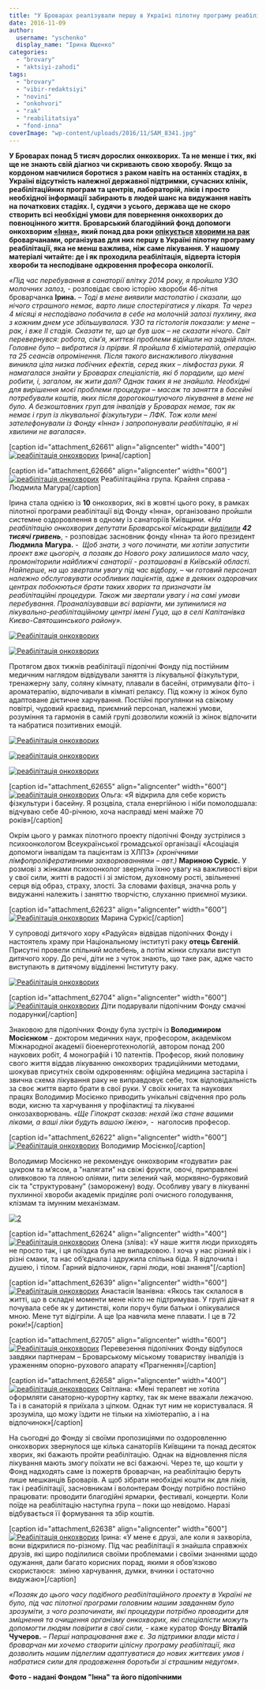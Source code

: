 ```yaml
---
title: "У Броварах реалізували першу в Україні пілотну програму реабілітації онкохворих"
date: 2016-11-09
author: 
  username: "yschenko"
  display_name: "Ірина Ющенко"
categories: 
  - "brovary"
  - "aktsiyi-zahodi"
tags: 
  - "brovary"
  - "vibir-redaktsiyi"
  - "novini"
  - "onkohvori"
  - "rak"
  - "reabilitatsiya"
  - "fond-inna"
coverImage: "wp-content/uploads/2016/11/SAM_8341.jpg"
---
```


**У Броварах понад 5 тисяч дорослих онкохворих. Та не менше і тих, які ще не знають свій діагноз чи скривають свою хворобу. Якщо за кордоном навчилися боротися з раком навіть на останніх стадіях, в Україні відсутність належної державної підтримки, сучасних клінік, реабілітаційних програм та центрів, лабораторій, ліків і просто необхідної інформації забирають в людей шанс на видужання навіть на початкових стадіях. І, судячи з усього, держава ще не скоро створить всі необхідні умови для повернення онкохворих до повноцінного життя. Броварський благодійний фонд допомоги онкохворим [«Інна»](https://fond-inna.org/o-nas.html), який понад два роки [опікується](https://mpz.brovary.org/brovarskyj-blagodijnyj-fond-inna-dopomagaye-onkohvorym-borotys-zi-smertelnoyu-nedugoyu/) [хворими на рак](https://mpz.brovary.org/blagodijnyj-fond-dopomogy-onkohvorym-inna-konsoliduye-brovarchan-u-borotbi-proty-raku-shho-utylizuye-suspilstvo/) броварчанами, організував для них першу в Україні пілотну програму реабілітації, яка не менш важлива, ніж саме лікування. У нашому матеріалі читайте: де і як проходила реабілітація, відверта історія хвороби та несподіване одкровення професора онкології.**

_«Під час перебування в санаторії влітку 2014 року, я пройшла УЗО молочних залоз,_ \- розповідає свою історію хвороби 46-літня броварчанка **Ірина.** _– Тоді в мене виявили мастопатію і сказали, що нічого страшного немає, варто лише спостерігатися у лікаря. Та через 4 місяці я несподівано побачила в себе на молочній залозі_ _пухлину, яка з кожним днем усе збільшувалася. УЗО та гістологія показали: у мене – рак, і вже ІІ стадія. Сказати те, що це був шок – не сказати нічого. Світ перевернувся: робота, сім’я, життєві проблеми відійшли на задній план. Головне було – вибратися із прірви. Я пройшла 6 хіміотерапій, операцію та 25 сеансів опромінення. Після такого виснажливого лікування виникла ціла низка побічних ефектів, серед яких – лімфостаз руки. Я намагалася знайти у Броварах спеціалістів, які б порадили, що мені робити, і, загалом, як жити далі? Однак таких я не знайшла. Необхідні для вирішення моєї проблеми процедури – масаж та заняття в басейні потребували коштів, яких після дорогокоштуючого лікування в мене не було. А безкоштовних груп для інвалідів у Броварах немає, так як немає і груп із лікувальної фізкультури – ЛФК. Тож коли мені зателефонували із Фонду «Інна» і запропонували реабілітацію, я ні хвилини не вагалася»._

\[caption id="attachment\_62661" align="aligncenter" width="400"\][![реабілітація онкохворих](https://mpz.brovary.org/wp-content/uploads/2016/11/23f.jpg)](https://mpz.brovary.org/wp-content/uploads/2016/11/23f.jpg) Ірина\[/caption\]

\[caption id="attachment\_62666" align="aligncenter" width="600"\][![реабілітація онкохворих](https://mpz.brovary.org/wp-content/uploads/2016/11/3k.jpg)](https://mpz.brovary.org/wp-content/uploads/2016/11/3k.jpg) Реабілітаційна група. Крайня справа - Людмила Магура\[/caption\]

Ірина стала однією із **10** онкохворих, які в жовтні цього року, в рамках пілотної програми реабілітації від Фонду «Інна», організовано пройшли системне оздоровлення в одному із санаторіїв Київщини. «_На реабілітацію онкохворих депутати Броварської міськради [виділили](https://mpz.brovary.org/18-ta-sesiya-brovarskoyi-miskoyi-rady-rishennya-pryjmaye-sformovana-bilshist-hto-proty/)_ **_42 тисячі гривень_**, - розповідає засновник фонду «Інна» та його президент **Людмила** **Магура.** -  _Щоб знати, з чого починати, ми хотіли запустити проект вже цьогоріч, а позаяк до Нового року залишилося мало часу, промоніторили найближчі санаторії - розташовані в Київській області. Найперше, на що звертали увагу під час відбору, – чи готовий персонал належно обслуговувати особливих пацієнтів, адже в деяких оздоровчих центрах побоюються брати таких хворих та призначати їм реабілітаційні процедури. Також ми звертали увагу і на самі умови перебування. Проаналізувавши всі варіанти, ми зупинилися на лікувально-реабілітаційному центрі імені Гуца, що в селі Капітанівка Києво-Святошинського району»._

[![Реабілітація онкохворих](https://mpz.brovary.org/wp-content/uploads/2016/11/SAM_8329.jpg)](https://mpz.brovary.org/wp-content/uploads/2016/11/SAM_8329.jpg)

[![Реабілітація онкохворих](https://mpz.brovary.org/wp-content/uploads/2016/11/SAM_8331.jpg)](https://mpz.brovary.org/wp-content/uploads/2016/11/SAM_8331.jpg)

Протягом двох тижнів реабілітації підопічні Фонду під постійним медичним наглядом відвідували заняття із лікувальної фізкультури, тренажерну залу, соляну кімнату, плавали в басейні, отримували фіто- і ароматерапію, відпочивали в кімнаті релаксу. Під кожну із жінок було адаптоване дієтичне харчування. Постійні прогулянки на свіжому повітрі, чудовий краєвид, приємний персонал, належні умови, розуміння та гармонія в самій групі дозволили кожній із жінок відпочити та набратися позитивних емоцій.

[![Реабілітація онкохворих](https://mpz.brovary.org/wp-content/uploads/2016/11/SAM_8357.jpg)](https://mpz.brovary.org/wp-content/uploads/2016/11/SAM_8357.jpg)

[![реабілітація онкохворих](https://mpz.brovary.org/wp-content/uploads/2016/11/3j.jpg)](https://mpz.brovary.org/wp-content/uploads/2016/11/3j.jpg)

[![реабілітація онкохворих](https://mpz.brovary.org/wp-content/uploads/2016/11/3ts.jpg)](https://mpz.brovary.org/wp-content/uploads/2016/11/3ts.jpg)

\[caption id="attachment\_62655" align="aligncenter" width="600"\][![реабілітація онкохворих](https://mpz.brovary.org/wp-content/uploads/2016/11/SAM_8354.jpg)](https://mpz.brovary.org/wp-content/uploads/2016/11/SAM_8354.jpg) Ольга: «Я відкрила для себе користь фізкультури і басейну. Я розцвіла, стала енергійною і ніби помолодшала: відчуваю себе 40-річною, хоча насправді мені майже 70 років»\[/caption\]

Окрім цього у рамках пілотного проекту підопічні Фонду зустрілися з психоонкологом Всеукраїнської громадської організації «Асоціація допомоги інвалідам та пацієнтам із ХЛПЗ» _(хронічними лімфопроліферативними захворюваннями – авт.)_ **Мариною Суркіс.** У розмові з жінками психоонколог звернула їхню увагу на важливості віри у свої сили, житті в радості і зі змістом, духовному рості, звільненні серця від образ, страху, злості. За словами фахівця, значна роль у видужанні належить і заняттю творчістю, слуханню приємної музики.

\[caption id="attachment\_62623" align="aligncenter" width="600"\][![Реабілітація онкохворих](https://mpz.brovary.org/wp-content/uploads/2016/11/21-1.jpg)](https://mpz.brovary.org/wp-content/uploads/2016/11/21-1.jpg) Марина Суркіс\[/caption\]

У супроводі дитячого хору «Радуйся» відвідав підопічних Фонду і настоятель храму при Національному інституті раку **отець Євгеній**. Присутні провели спільний молебень, а потім жінки слухали виступ дитячого хору. До речі, діти не з чуток знають, що таке рак, адже часто виступають в дитячому відділенні Інституту раку.

[![Реабілітація онкохворих](https://mpz.brovary.org/wp-content/uploads/2016/11/7ch.jpg)](https://mpz.brovary.org/wp-content/uploads/2016/11/7ch.jpg)

\[caption id="attachment\_62704" align="aligncenter" width="600"\][![Реабілітація онкохворих](https://mpz.brovary.org/wp-content/uploads/2016/11/7f.jpg)](https://mpz.brovary.org/wp-content/uploads/2016/11/7f.jpg) Діти подарували підопічним Фонду смачні подарунки\[/caption\]

Знаковою для підопічних Фонду була зустріч із **Володимиром Мосієнком** - доктором медичних наук, професором, академіком Міжнародної академії біоенерготехнологій, автором понад 200 наукових робіт, 4 монографій і 10 патентів. Професор, який половину свого життя віддав лікуванню онкохворих традиційними методами, шокував присутніх своїм одкровенням: офіційна медицина застаріла і звична схема лікування раку не виправдовує себе, тож відповідальність за своє життя варто брати в свої руки. У своїх книгах та наукових працях Володимир Мосієнко приводить унікальні свідчення про роль води, кисню та харчування у профілактиці та лікуванні онкозахворювань. _«Ще Гіпократ сказав: нехай їжа стане вашими ліками, а ваші ліки будуть вашою їжею»,_ -  наголосив професор.

\[caption id="attachment\_62622" align="aligncenter" width="600"\][![Реабілітація онкохворих](https://mpz.brovary.org/wp-content/uploads/2016/11/20.jpg)](https://mpz.brovary.org/wp-content/uploads/2016/11/20.jpg) Володимир Мосієнко\[/caption\]

Володимир Мосієнко не рекомендує онкохворим «годувати» рак цукром та м’ясом, а "налягати" на свіжі фрукти, овочі, приправлені оливковою та лляною оліями, пити зелений чай, морквяно-буряковий сік та "структуровану" (заморожену) воду. Особливу увагу в лікуванні пухлинної хвороби академік приділяє ролі очисного голодування, клізмам та імунним механізмам.

[![2](https://mpz.brovary.org/wp-content/uploads/2016/11/2-3.jpg)](https://mpz.brovary.org/wp-content/uploads/2016/11/2-3.jpg)

\[caption id="attachment\_62624" align="aligncenter" width="400"\][![Реабілітація онкохворих](https://mpz.brovary.org/wp-content/uploads/2016/11/14914664_1099963916783517_644924022_n.jpg)](https://mpz.brovary.org/wp-content/uploads/2016/11/14914664_1099963916783517_644924022_n.jpg) Олена (зліва): «У наше життя люди приходять не просто так, і ця поїздка була не випадковою. І хоча у нас різний вік і різні смаки, та нас об’єднала і здружила спільна біда. Я відпочила і душею, і тілом. Гарний відпочинок, гарні люди, нові знання"\[/caption\]

\[caption id="attachment\_62639" align="aligncenter" width="600"\][![Реабілітація онкохворих](https://mpz.brovary.org/wp-content/uploads/2016/11/SAM_8384.jpg)](https://mpz.brovary.org/wp-content/uploads/2016/11/SAM_8384.jpg) Анастасія Іванівна: «Якось так склалося в житті, що в складні моменти мене ніхто не підтримував. У групі дівчат я почувала себе як у дитинстві, коли поруч були батьки і опікувалися мною. Мене тут відігріли. А ще Іра навчила мене плавати. І це в 72 роки!»\[/caption\]

\[caption id="attachment\_62705" align="aligncenter" width="600"\][![Реабілітація онкохворих](https://mpz.brovary.org/wp-content/uploads/2016/11/7ya.jpg)](https://mpz.brovary.org/wp-content/uploads/2016/11/7ya.jpg) Перевезення підопічних Фонду відбулося завдяки партнерам – Броварському міському товариству інвалідів із ураженням опорно-рухового апарату «Прагнення»\[/caption\]

\[caption id="attachment\_62658" align="aligncenter" width="400"\][![реабілітація онкохворих](https://mpz.brovary.org/wp-content/uploads/2016/11/1ya.jpg)](https://mpz.brovary.org/wp-content/uploads/2016/11/1ya.jpg) Світлана: «Мені терапевт не хотіла оформляти санаторно-курортну картку, так як мене вважали лежачою. Та і в санаторій я приїхала з ціпком. Однак тут ним не користувалася. Я зрозуміла, що можу їздити не тільки на хіміотерапію, а і на відпочинок»\[/caption\]

На сьогодні до Фонду зі своїми пропозиціями по оздоровленню онкохворих звернулося ще кілька санаторіїв Київщини та понад десяток хворих, які бажають пройти реабілітацію. Однак на відновлення після лікування мають змогу поїхати не всі бажаючі. Через те, що кошти у Фонд надходять саме із пожертв броварчан, на реабілітацію беруть лише мешканців Броварів. А щоб зібрати необхідні кошти як для ліків, так і реабілітації, засновникам і волонтерам Фонду потрібно постійно працювати: проводити благодійні ярмарки, фестивалі, концерти. Коли поїде на реабілітацію наступна група – поки що невідомо. Наразі відбувається її формування та збір коштів.

\[caption id="attachment\_62638" align="aligncenter" width="600"\][![Реабілітація онкохворих](https://mpz.brovary.org/wp-content/uploads/2016/11/SAM_8380.jpg)](https://mpz.brovary.org/wp-content/uploads/2016/11/SAM_8380.jpg) Ірина: «У мене є друзі, але коли я захворіла, вони відкрилися по-різному. Під час реабілітації я знайшла справжніх друзів, які щиро поділилися своїми проблемами і своїми знаннями щодо одужання, дали багато корисних порад, якими я обов’язково скористаюся:  зміню харчування, думки, вчинки і остаточно видужаю»\[/caption\]

_«Позаяк до цього часу подібного реабілітаційного проекту в Україні не було, під час пілотної програми головним нашим завданням було зрозуміти, з чого розпочинати, які процедури потрібно проводити для зміцнення та очищення організму онкохворих, які спеціалісти можуть допомогти людям повірити в свої сили, -_ каже куратор Фонду **Віталій Чучеров.** – _Перші напрацювання вже є. За підтримки влади міста і броварчан ми хочемо створити цілісну програму реабілітації, яка дозволить нашим підлеглим адаптуватися до нових життєвих умов і набратися сили для продовження боротьби зі страшним недугом»._ 

**Фото - надані Фондом "Інна" та його підопічними**
